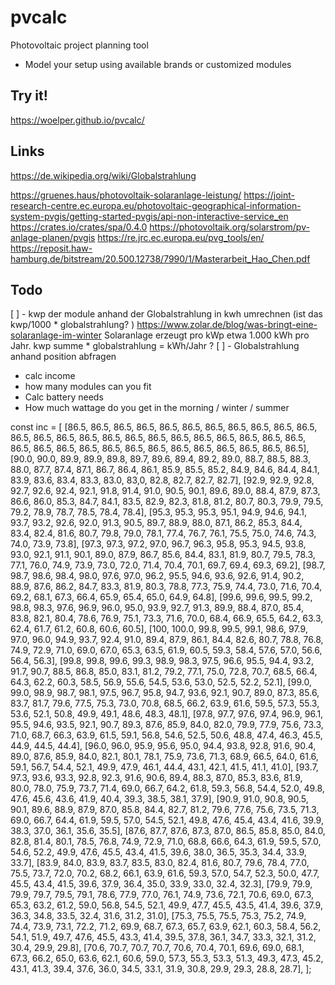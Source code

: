 # pvcalc

Photovoltaic project planning tool


- Model your setup using available brands or customized modules


## Try it!

https://woelper.github.io/pvcalc/



## Links

https://de.wikipedia.org/wiki/Globalstrahlung

https://gruenes.haus/photovoltaik-solaranlage-leistung/
https://joint-research-centre.ec.europa.eu/photovoltaic-geographical-information-system-pvgis/getting-started-pvgis/api-non-interactive-service_en
https://crates.io/crates/spa/0.4.0
https://photovoltaik.org/solarstrom/pv-anlage-planen/pvgis
https://re.jrc.ec.europa.eu/pvg_tools/en/
https://reposit.haw-hamburg.de/bitstream/20.500.12738/7990/1/Masterarbeit_Hao_Chen.pdf

## Todo
[ ] - kwp der module anhand der Globalstrahlung in kwh umrechnen (ist das kwp/1000 * globalstrahlung?  )
https://www.zolar.de/blog/was-bringt-eine-solaranlage-im-winter
 Solaranlage erzeugt pro kWp etwa 1.000 kWh pro Jahr.
 kwp summe * globalstrahlung = kWh/Jahr ?
[ ] - Globalstrahlung anhand position abfragen
- calc income
- how many modules can you fit
- Calc battery needs
- How much wattage do you get in the morning / winter / summer

const inc = [
  [86.5, 86.5, 86.5, 86.5, 86.5, 86.5, 86.5, 86.5, 86.5, 86.5, 86.5, 86.5, 86.5, 86.5, 86.5, 86.5, 86.5, 86.5, 86.5, 86.5, 86.5, 86.5, 86.5, 86.5, 86.5, 86.5, 86.5, 86.5, 86.5, 86.5, 86.5, 86.5, 86.5, 86.5, 86.5, 86.5, 86.5],
  [90.0, 90.0, 89.9, 89.9, 89.8, 89.7, 89.6, 89.4, 89.2, 89.0, 88.7, 88.5, 88.3, 88.0, 87.7, 87.4, 87.1, 86.7, 86.4, 86.1, 85.9, 85.5, 85.2, 84.9, 84.6, 84.4, 84.1, 83.9, 83.6, 83.4, 83.3, 83.0, 83,0, 82.8, 82.7, 82.7, 82.7],
  [92.9, 92.9, 92.8, 92.7, 92.6, 92.4, 92.1, 91.8, 91.4, 91.0, 90.5, 90.1, 89.6, 89.0, 88.4, 87.9, 87.3, 86.6, 86.0, 85.3, 84.7, 84.1, 83.5, 82.9, 82.3, 81.8, 81.2, 80.7, 80.3, 79.9, 79.5, 79.2, 78.9, 78.7, 78.5, 78.4, 78.4],
  [95.3, 95.3, 95.3, 95.1, 94.9, 94.6, 94.1, 93.7, 93.2, 92.6, 92.0, 91.3, 90.5, 89.7, 88.9, 88.0, 87.1, 86.2, 85.3, 84.4, 83.4, 82.4, 81.6, 80.7, 79.8, 79.0, 78.1, 77.4, 76.7, 76.1, 75.5, 75.0, 74.6, 74.3, 74.0, 73.9, 73.8],
  [97.3, 97.3, 97.2, 97.0, 96.7, 96.3, 95.8, 95.3, 94.5, 93.8, 93.0, 92.1, 91.1, 90.1, 89.0, 87.9, 86.7, 85.6, 84.4, 83.1, 81.9, 80.7, 79.5, 78.3, 77.1, 76.0, 74.9, 73.9, 73.0, 72.0, 71.4, 70.4, 70.1, 69.7, 69.4, 69.3, 69.2],
  [98.7, 98.7, 98.6, 98.4, 98.0, 97.6, 97.0, 96.2, 95.5, 94.6, 93.6, 92.6, 91.4, 90.2, 88.9, 87.6, 86.2, 84.7, 83.3, 81.9, 80.3, 78.8, 77.3, 75.9, 74.4, 73.0, 71.6, 70.4, 69.2, 68.1, 67.3, 66.4, 65.9, 65.4, 65.0, 64.9, 64.8],
  [99.6, 99.6, 99.5, 99.2, 98.8, 98.3, 97.6, 96.9, 96.0, 95.0, 93.9, 92.7, 91.3, 89.9, 88.4, 87.0, 85.4, 83.8, 82.1, 80.4, 78.6, 76.9, 75.1, 73.3, 71.6, 70.0, 68.4, 66.9, 65.5, 64.2, 63.3, 62.4, 61.7, 61.2, 60.8, 60.6, 60.5],
  [100, 100.0, 99.8, 99.5, 99.1, 98.6, 97.9, 97.0, 96.0, 94.9, 93.7, 92.4, 91.0, 89.4, 87.9, 86.1, 84.4, 82.6, 80.7, 78.8, 76.8, 74.9, 72.9, 71.0, 69.0, 67.0, 65.3, 63.5, 61.9, 60.5, 59.3, 58.4, 57.6, 57.0, 56.6, 56.4, 56.3],
  [99.8, 99.8, 99.6, 99.3, 98.9, 98.3, 97.5, 96.6, 95.5, 94.4, 93.2, 91.7, 90.7, 88.5, 86.8, 85.0, 83.1, 81.2, 79.2, 77.1, 75.0, 72.8, 70.7, 68.5, 66.4, 64.3, 62.2, 60.3, 58.5, 56.9, 55.6, 54.5, 53.6, 53.0, 52.5, 52.2, 52.1],
  [99.0, 99.0, 98.9, 98.7, 98.1, 97.5, 96.7, 95.8, 94.7, 93.6, 92.1, 90.7, 89.0, 87.3, 85.6, 83.7, 81.7, 79.6, 77.5, 75.3, 73.0, 70.8, 68.5, 66.2, 63.9, 61.6, 59.5, 57.3, 55.3, 53.6, 52.1, 50.8, 49.9, 49.1, 48.6, 48.3, 48.1],
  [97.8, 97.7, 97.6, 97.4, 96.9, 96.1, 95.5, 94.6, 93.5, 92.1, 90.7, 89.3, 87.6, 85.9, 84.0, 82.0, 79.9, 77.9, 75.6, 73.3, 71.0, 68.7, 66.3, 63.9, 61.5, 59.1, 56.8, 54.6, 52.5, 50.6, 48.8, 47.4, 46.3, 45.5, 44.9, 44.5, 44.4],
  [96.0, 96.0, 95.9, 95.6, 95.0, 94.4, 93.8, 92.8, 91.6, 90.4, 89.0, 87.6, 85.9, 84.0, 82.1, 80.1, 78.1, 75.9, 73.6, 71.3, 68.9, 66.5, 64.0, 61.6, 59.1, 56.7, 54.4, 52.1, 49.9, 47.9, 46.1, 44.4, 43.1, 42.1, 41.5, 41.1, 41.0],
  [93.7, 97.3, 93.6, 93.3, 92.8, 92.3, 91.6, 90.6, 89.4, 88.3, 87.0, 85.3, 83.6, 81.9, 80.0, 78.0, 75.9, 73.7, 71.4, 69.0, 66.7, 64.2, 61.8, 59.3, 56.8, 54.4, 52.0, 49.8, 47.6, 45.6, 43.6, 41.9, 40.4, 39.3, 38.5, 38.1, 37.9],
  [90.9, 91.0, 90.8, 90.5, 90.1, 89.6, 88.9, 87.9, 87.0, 85.8, 84.4, 82.7, 81.2, 79.6, 77.6, 75.6, 73.5, 71.3, 69.0, 66.7, 64.4, 61.9, 59.5, 57.0, 54.5, 52.1, 49.8, 47.6, 45.4, 43.4, 41.6, 39.9, 38.3, 37.0, 36.1, 35.6, 35.5],
  [87.6, 87.7, 87.6, 87.3, 87.0, 86.5, 85.8, 85.0, 84.0, 82.8, 81.4, 80.1, 78.5, 76.8, 74.9, 72.9, 71.0, 68.8, 66.6, 64.3, 61.9, 59.5, 57.0, 54.6, 52.2, 49.9, 47.6, 45.5, 43.4, 41.5, 39.6, 38.0, 36.5, 35.3, 34.4, 33.9, 33.7],
  [83.9, 84.0, 83.9, 83.7, 83.5, 83.0, 82.4, 81.6, 80.7, 79.6, 78.4, 77.0, 75.5, 73.7, 72.0, 70.2, 68.2, 66.1, 63.9, 61.6, 59.3, 57.0, 54.7, 52.3, 50.0, 47.7, 45.5, 43.4, 41.5, 39.6, 37.9, 36.4, 35.0, 33.9, 33.0, 32.4, 32.3],
  [79.9, 79.9, 79.9, 79.7, 79.5, 79.1, 78.6, 77.9, 77.0, 76.1, 74.9, 73.6, 72.1, 70.6, 69.0, 67.3, 65.3, 63.2, 61.2, 59.0, 56.8, 54.5, 52.1, 49.9, 47.7, 45.5, 43.5, 41.4, 39.6, 37.9, 36.3, 34.8, 33.5, 32.4, 31.6, 31.2, 31.0],
  [75.3, 75.5, 75.5, 75.3, 75.2, 74.9, 74.4, 73.9, 73.1, 72.2, 71.2, 69.9, 68.7, 67.3, 65.7, 63.9, 62.1, 60.3, 58.4, 56.2, 54.1, 51.9, 49.7, 47.6, 45.5, 43.3, 41.4, 39.5, 37.8, 36.1, 34.7, 33.3, 32.1, 31.2, 30.4, 29.9, 29.8],
  [70.6, 70.7, 70.7, 70.7, 70.6, 70.4, 70.1, 69.6, 69.0, 68.1, 67.3, 66.2, 65.0, 63.6, 62.1, 60.6, 59.0, 57.3, 55.3, 53.3, 51.3, 49.3, 47.3, 45.2, 43.1, 41.3, 39.4, 37.6, 36.0, 34.5, 33.1, 31.9, 30.8, 29.9, 29.3, 28.8, 28.7],
];
